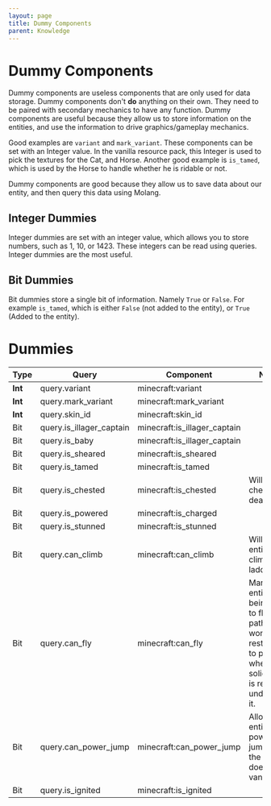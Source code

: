 ```yaml
---
layout: page
title: Dummy Components
parent: Knowledge
---
```


# Dummy Components

Dummy components are useless components that are only used for data storage. Dummy components don't **do** anything on their own. They need to be paired with secondary mechanics to have any function. Dummy components are useful because they allow us to store information on the entities, and use the information to drive graphics/gameplay mechanics.

Good examples are `variant` and `mark_variant`. These components can be set with an Integer value. In the vanilla resource pack, this Integer is used to pick the textures for the Cat, and Horse. Another good example is `is_tamed`, which is used by the Horse to handle whether he is ridable or not.

Dummy components are good because they allow us to save data about our entity, and then query this data using Molang. 

## Integer Dummies

Integer dummies are set with an integer value, which allows you to store numbers, such as 1, 10, or 1423. These integers can be read using queries. Integer dummies are the most useful.

## Bit Dummies 

Bit dummies store a single bit of information. Namely `True` or `False`. For example `is_tamed`, which is either `False` (not added to the entity), or `True` (Added to the entity).

# Dummies

| Type | Query                    | Component                    | Notes                                                                                                                             |
|------|--------------------------|------------------------------|-----------------------------------------------------------------------------------------------------------------------------------|
| **Int**  | query.variant            | minecraft:variant            |                                                                                                                                   |
| **Int**  | query.mark_variant       | minecraft:mark_variant       |                                                                                                                                   |
| **Int**  | query.skin_id            | minecraft:skin_id            |                                                                                                                                   |
| Bit  | query.is_illager_captain | minecraft:is_illager_captain |                                                                                                                                   |
| Bit  | query.is_baby            | minecraft:is_illager_captain |                                                                                                                                   |
| Bit  | query.is_sheared         | minecraft:is_sheared         |                                                                                                                                   |
| Bit  | query.is_tamed           | minecraft:is_tamed           |                                                                                                                                   |
| Bit  | query.is_chested         | minecraft:is_chested         | Will drop chest on death                                                                                                          |
| Bit  | query.is_powered         | minecraft:is_charged         |                                                                                                                                   |
| Bit  | query.is_stunned         | minecraft:is_stunned         |                                                                                                                                   |
| Bit  | query.can_climb          | minecraft:can_climb          | Will allow entities to climb ladders                                                                                              |
| Bit  | query.can_fly            | minecraft:can_fly            | Marks the entity as being able to fly, the pathfinder won't be restricted to paths where a solid block is required underneath it. |
| Bit  | query.can_power_jump     | minecraft:can_power_jump     | Allows the entity to power jump like the horse does in vanilla.                                                                   |
| Bit  | query.is_ignited         | minecraft:is_ignited         |                                                                                                                                   |